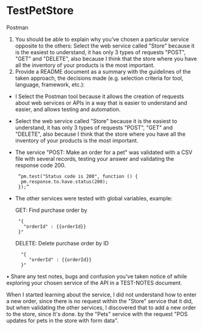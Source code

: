 # TestPetStore
Postman
1. You should be able to explain why you’ve chosen a particular service opposite
to the others:
Select the web service called "Store" because it is the easiest to understand, it has only 3 types of requests "POST", "GET" and "DELETE", also because I think that the store where you have all the inventory of your products is the most important.
2. Provide a README document as a summary with the guidelines of the taken
approach, the decisions made (e.g. selection criteria for tool, language,
framework, etc.):
- I Select the Postman tool because it allows the creation of requests about web services or APIs in a way that is easier to understand and easier, and allows testing and automation.
- Select the web service called "Store" because it is the easiest to understand, it has only 3 types of requests "POST", "GET" and "DELETE", also because I think that the store where you have all the inventory of your products is the most important.
- The service "POST: Make an order for a pet" was validated with a CSV file with several records, testing your answer and validating the response code 200.  

       “pm.test("Status code is 200", function () {
        pm.response.to.have.status(200);
       });”

- The other services were tested with global variables, example:

  GET: Find purchase order by
  
       "{ 
         "orderId" : {{orderId}}
       }"
   
   DELETE: Delete purchase order by ID
   
        "{ 
           "orderId" : {{orderId}} 
        }"
     
•	Share any test notes, bugs and confusion you've taken notice of while exploring your chosen service of the API in a TEST-NOTES document.

When I started learning about the service, I did not understand how to enter a new order, since there is no request within the "Store" service that it did, but when validating the other services, I discovered that to add a new order to the store, since It's done. by the "Pets" service with the request "POS updates for pets in the store with form data".
